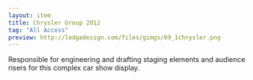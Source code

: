 ```yaml
---
layout: item
title: Chrysler Group 2012
tag: "All Access"
preview: http://ledgedesign.com/files/gimgs/69_1chrysler.png
---
```

Responsible for engineering and drafting staging elements and audience risers for this complex car show display.